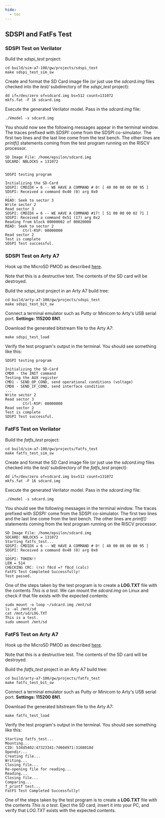 ```yaml
---
hide:
  - toc
---
```


## SDSPI and FatFs Test

### SDSPI Test on Verilator

Build the *sdspi_test* project:

```
cd build/sim-a7-100/gw/projects/sdspi_test
make sdspi_test_sim_sw
```

Create and format the SD Card image file (or just use the *sdcard.img* files checked into the *test/* subdirectory of the *sdspi_test* project):

```
dd if=/dev/zero of=sdcard.img bs=512 count=131072
mkfs.fat -F 16 sdcard.img
```

Execute the generated Verilator model. Pass in the *sdcard.img* file:

```
./Vmodel -s sdcard.img
```

You should now see the following messages appear in the terminal window. The traces prefixed with *SDSPI:* come from the SDSPI co-simulator. The first two lines and the last line come from the test bench. The other lines are *printf()* statements coming from the test program running on the RISCV processor.

```
SD Image File: /home/epsilon/sdcard.img
SDCARD: NBLOCKS = 131072


SDSPI testing program

Initializing the SD-Card
SDSPI: CMDIDX = 6 -- WE HAVE A COMMAND # 0! [ 40 00 00 00 00 95 ]
SDSPI: Received a command 0x40 (0) arg 0x0
...
READ: Seek to sector 3
Write sector 2
Read sector 3
SDSPI: CMDIDX = 6 -- WE HAVE A COMMAND #17! [ 51 00 00 00 02 71 ]
SDSPI: Received a command 0x51 (17) arg 0x2
Reading from block 00000002 of 00020000
READ: Seek to sector 2
		Ctrl-RSP: 00000000
Read sector 2
Test is complete
SDSPI Test successful.
```

### SDSPI Test on Arty A7

Hook up the MicroSD PMOD as described [here](pmods.md#microsd-pmod).

Note that this is a destructive test. The contents of the SD card will be destroyed.

Build the *sdspi_test* project in an Arty A7 build tree:

```
cd build/arty-a7-100/gw/projects/sdspi_test
make sdspi_test_bit_sw
```

Connect a terminal emulator such as Putty or Minicom to Arty's USB serial port. **Settings: 115200 8N1**.

Download the generated bitstream file to the Arty A7:

```
make sdspi_test_load
```

Verify the test program's output in the terminal. You should see something like this:

```
SDSPI testing program

Initializing the SD-Card
CMD0 - the INIT command
Testing the AUX register
CMD1 - SEND_OP_COND, send operational conditions (voltage)
CMD8 - SEND_IF_COND, send interface condition
...
Write sector 2
Read sector 3
		Ctrl-RSP: 00000000
Read sector 2
Test is complete
SDSPI Test successful.
```

### FatFS Test on Verilator

Build the *fatfs_test* project:

```
cd build/sim-a7-100/gw/projects/fatfs_test
make fatfs_test_sim_sw
```

Create and format the SD Card image file (or just use the *sdcard.img* files checked into the *test/* subdirectory of the *fatfs_test* project):

```
dd if=/dev/zero of=sdcard.img bs=512 count=131072
mkfs.fat -F 16 sdcard.img
```

   Execute the generated Verilator model. Pass in the *sdcard.img* file:

```
./Vmodel -s sdcard.img
```

You should see the following messages in the terminal window. The traces prefixed with *SDSPI:* come from the SDSPI co-simulator. The first two lines and the last line come from the test bench. The other lines are *printf()* statements coming from the test program running on the RISCV processor.

```
SD Image File: /home/epsilon/sdcard.img
SDCARD: NBLOCKS = 131072
Starting fatfs_test...
SDSPI: CMDIDX = 6 -- WE HAVE A COMMAND # 0! [ 40 00 00 00 00 95 ]
SDSPI: Received a command 0x40 (0) arg 0x0
...
SDSPI: TOKEN!!
LEN = 514
CHECKING CRC: (rx) f8cd =? f8cd (calc)
FatFS Test Completed Successfully!
Test passed.
```

One of the steps taken by the test program is to create a **LOG.TXT** file with the contents *This is a test*. We can mount the *sdcard.img* on Linux and check if that file exists with the expected contents:

```
sudo mount -o loop ~/sdcard.img /mnt/sd
ls -al /mnt/sd
cat /mnt/sd/LOG.TXT
This is a test.
sudo umount /mnt/sd
```

### FatFS Test on Arty A7

Hook up the MicroSD PMOD as described [here](pmods.md#microsd-pmod).

Note that this is a destructive test. The contents of the SD card will be destroyed.

Build the *fatfs_test* project in an Arty A7 build tree:

```
cd build/arty-a7-100/gw/projects/fatfs_test
make fatfs_test_bit_sw
```

Connect a terminal emulator such as Putty or Minicom to Arty's USB serial port. **Settings: 115200 8N1**.

Download the generated bitstream file to the Arty A7:

```
make fatfs_test_load
```

Verify the test program's output in the terminal. You should see something like this:

```
Starting fatfs_test...
Mounting...
CID: 534d5402:47323341:7d604971:3168018d
Opendir...
Creating file...
Writing...
Closing file...
Re-opening file for reading...
Reading...
Closing file...
Comparing...
f_printf test...
FatFS Test Completed Successfully!
```

One of the steps taken by the test program is to create a **LOG.TXT** file with the contents *This is a test*. Eject the SD card, insert it into your PC, and verify that *LOG.TXT* exists with the expected contents.

&nbsp;
